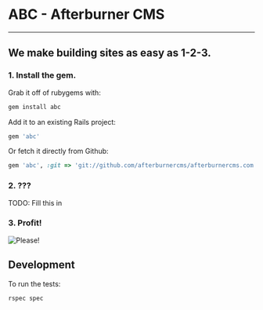 # ABC - Afterburner CMS
------

## We make building sites as easy as 1-2-3.

### 1. Install the gem.

Grab it off of rubygems with:

```ruby
gem install abc
```

Add it to an existing Rails project:

```ruby
gem 'abc'
```

Or fetch it directly from Github:

```ruby
gem 'abc', :git => 'git://github.com/afterburnercms/afterburnercms.com'
```

### 2. ???

TODO: Fill this in

### 3. Profit!

![Please!](http://i2.kym-cdn.com/photos/images/newsfeed/000/264/200/acb.jpg)

## Development
To run the tests:

    rspec spec
